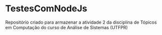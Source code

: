 # TestesComNodeJs
Repositório criado para armazenar a atividade 2 da disciplina de Tópicos em Computação do curso de Análise de Sistemas  (UTFPR)
